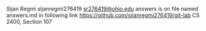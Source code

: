 Sijan Regmi
sijanregmi276419
sr276419@ohio.edu
answers is on file named answers.md in following link
            https://github.com/sijanregmi276419/git-lab 
            CS 2400, Section 107

